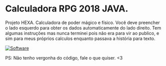 # Calculadora RPG 2018 JAVA.
Projeto HEXA. Calculadora de poder mágico e físico.
Você deve preencher o lado esquerdo para obter os dados automaticamente do lado direito.
Tem algumas instruções mas nunca terminei pois não era para vir ao publico, e sim para meus próprios calculos enquanto passava a história para texto.


[![Software](https://i.imgur.com/1EAbk4g.png "Software")](https://i.imgur.com/1EAbk4g.png "Software")

PS: Não tenho vergonha do código, fale o que quiser. <3
